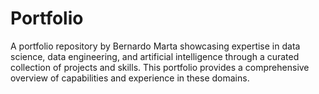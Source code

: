 # Portfolio
A portfolio repository by Bernardo Marta showcasing expertise in data science, data engineering, and artificial intelligence through a curated collection of projects and skills. This portfolio provides a comprehensive overview of capabilities and experience in these domains.
